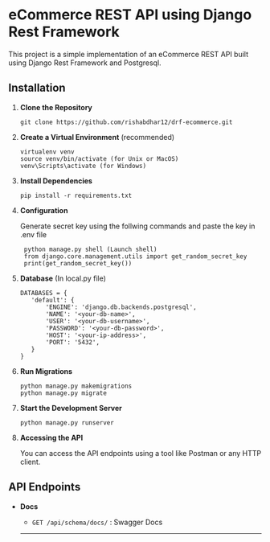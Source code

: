 # eCommerce REST API using Django Rest Framework

This project is a simple implementation of an eCommerce REST API built using Django Rest Framework and Postgresql.

## Installation

1. **Clone the Repository**

   ```
   git clone https://github.com/rishabdhar12/drf-ecommerce.git
   ```

2. **Create a Virtual Environment** (recommended)

   ```
   virtualenv venv
   source venv/bin/activate (for Unix or MacOS)
   venv\Scripts\activate (for Windows)
   ```

3. **Install Dependencies**

   ```
   pip install -r requirements.txt
   ```

4. **Configuration**

    Generate secret key using the follwing commands and paste the key in .env file

   ```
    python manage.py shell (Launch shell)
    from django.core.management.utils import get_random_secret_key  
    print(get_random_secret_key())
   ```

5. **Database** (In local.py file)
     ```
     DATABASES = {
        'default': {
            'ENGINE': 'django.db.backends.postgresql',
            'NAME': '<your-db-name>',
            'USER': '<your-db-username>',
            'PASSWORD': '<your-db-password>',
            'HOST': '<your-ip-address>',
            'PORT': '5432',
        }
     }
     ```

4. **Run Migrations**

   ```
   python manage.py makemigrations
   python manage.py migrate
   ```

5. **Start the Development Server**

   ```
   python manage.py runserver
   ```

6. **Accessing the API**

   You can access the API endpoints using a tool like Postman or any HTTP client.

## API Endpoints

- **Docs**

  - `GET /api/schema/docs/` : Swagger Docs 

  ---
